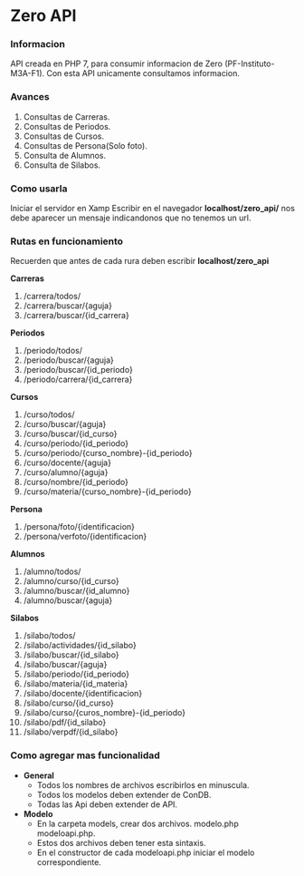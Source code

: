 # Zero API

### Informacion
API creada en PHP 7, para consumir informacion de Zero (PF-Instituto-M3A-F1).
Con esta API unicamente consultamos informacion.

### Avances
1. Consultas de Carreras.
2. Consultas de Periodos.
3. Consultas de Cursos.
4. Consultas de Persona(Solo foto).
5. Consulta de Alumnos.
6. Consulta de Silabos.

### Como usarla
Iniciar el servidor en Xamp
Escribir en el navegador **localhost/zero_api/** nos debe aparecer un mensaje indicandonos que no tenemos un url.

### Rutas en funcionamiento

Recuerden que antes de cada rura deben escribir **localhost/zero_api**

**Carreras**
1. /carrera/todos/
2. /carrera/buscar/{aguja}
3. /carrera/buscar/{id_carrera}

**Periodos**
1. /periodo/todos/
2. /periodo/buscar/{aguja}
3. /periodo/buscar/{id_periodo}
4. /periodo/carrera/{id_carrera}

**Cursos**
1. /curso/todos/
1. /curso/buscar/{aguja}
1. /curso/buscar/{id_curso}
2. /curso/periodo/{id_periodo}
2. /curso/periodo/{curso_nombre}-{id_periodo}
3. /curso/docente/{aguja}
4. /curso/alumno/{aguja}
5. /curso/nombre/{id_periodo}
6. /curso/materia/{curso_nombre}-{id_periodo}

**Persona**
1. /persona/foto/{identificacion}
2. /persona/verfoto/{identificacion}

**Alumnos**
1. /alumno/todos/
2. /alumno/curso/{id_curso}
3. /alumno/buscar/{id_alumno}
4. /alumno/buscar/{aguja}

**Silabos**
1. /silabo/todos/
1. /silabo/actividades/{id_silabo}
2. /silabo/buscar/{id_silabo}
3. /silabo/buscar/{aguja}
4. /silabo/periodo/{id_periodo}
5. /silabo/materia/{id_materia}
6. /silabo/docente/{identificacion}
7. /silabo/curso/{id_curso}
7. /silabo/curso/{curos_nombre}-{id_periodo}
8. /silabo/pdf/{id_silabo}
9. /silabo/verpdf/{id_silabo}

### Como agregar mas funcionalidad
- **General**
  - Todos los nombres de archivos escribirlos en minuscula.
  - Todos los modelos deben extender de ConDB.
  - Todas las Api deben extender de API.
- **Modelo**
  - En la carpeta models, crear dos archivos. modelo.php modeloapi.php.
  - Estos dos archivos deben tener esta sintaxis.
  - En el constructor de cada modeloapi.php iniciar el modelo correspondiente.
